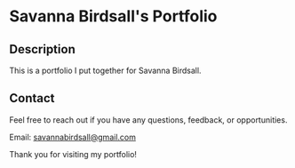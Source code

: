 # Savanna Birdsall's Portfolio

## Description
This is a portfolio I put together for Savanna Birdsall.

<!-- ## Features
* **Diverse Projects**: From interactive web applications to efficient back-end solutions, this portfolio covers a wide range of technologies and tools.
* **Responsive Design**: Emphasizing mobile-first design, all showcased projects ensure a seamless user experience across various devices and screen sizes.
* **Modern Technologies**: Leveraging the latest in web development, including frameworks like React and Handlebars, and backend technologies such as Node.js and Express.
* **User-Centric Focus**: Each project is built with the user in mind, ensuring intuitive navigation, accessibility, and engaging interfaces. -->

<!-- ## Projects
* **Habit Tracker**: A full-stack application to help users form good habits and break bad ones. Features include streak tracking, a personal journal, and data visualization.
* **Movie Night Coordinator**: A social app for planning movie watching sessions with friends and family. Includes features like event creation, movie selection, and email notifications.
* **List Prioritizer**: A simple yet powerful tool to organize and prioritize lists, enhancing decision-making with focused comparisons.
* **Weather Dashboard**: An interactive dashboard providing real-time weather updates and forecasts. Integrates various APIs for live data.
* **Auto Budgeter**: An innovative script developed in Python to automate personal finance management by categorizing bank transactions and updating budget spreadsheets. -->

## Contact
Feel free to reach out if you have any questions, feedback, or opportunities. 

Email: savannabirdsall@gmail.com <br>
<!-- LinkedIn: [LinkedIn Profile](https://www.linkedin.com/in/your-username) <br> -->

Thank you for visiting my portfolio!